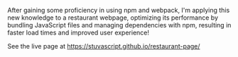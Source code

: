 After gaining some proficiency in using npm and webpack, I'm applying this new knowledge to a restaurant webpage, optimizing its performance by bundling JavaScript files and managing dependencies with npm, resulting in faster load times and improved user experience!

See the live page at https://stuvascript.github.io/restaurant-page/
